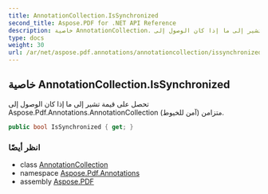 ```yaml
---
title: AnnotationCollection.IsSynchronized
second_title: Aspose.PDF for .NET API Reference
description: خاصية AnnotationCollection. تحصل على قيمة تشير إلى ما إذا كان الوصول إلى Aspose.Pdf.Annotations.AnnotationCollection متزامن وآمن للخيوط
type: docs
weight: 30
url: /ar/net/aspose.pdf.annotations/annotationcollection/issynchronized/
---
```

## خاصية AnnotationCollection.IsSynchronized

تحصل على قيمة تشير إلى ما إذا كان الوصول إلى Aspose.Pdf.Annotations.AnnotationCollection متزامن (آمن للخيوط).

```csharp
public bool IsSynchronized { get; }
```

### انظر أيضًا

* class [AnnotationCollection](../)
* namespace [Aspose.Pdf.Annotations](../../../aspose.pdf.annotations/)
* assembly [Aspose.PDF](../../../)